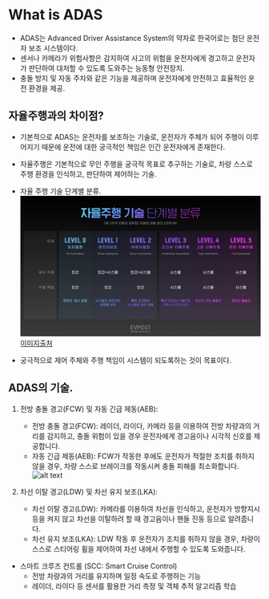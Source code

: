 # What is ADAS
* ADAS는 Advanced Driver Assistance System의 약자로 한국어로는 첨단 운전자 보조 시스템이다.
* 센서나 카메라가 위험사항은 감지하여 사고의 위험을 운전자에게 경고하고 운전자가 판단하여 대처할 수 있도록 도와주는 능동형 안전장치.
* 충돌 방지 및 자동 주차와 같은 기능을 제공하며 운전자에게 안전하고 효율적인 운전 환경을 제공.

## 자율주행과의 차이점?
* 기본적으로 ADAS는 운전자를 보조하는 기술로, 운전자가 주체가 되어 주행이 이루어지기 때문에 운전에 대한 궁극적인 책임은 인간 운전자에게 존재한다.
* 자율주행은 기본적으로 무인 주행을 궁극적 목표로 추구하는 기술로, 차량 스스로 주행 환경을 인식하고, 판단하여 제어하는 기술.

* 자율 주행 기술 단계별 분류.
![alt text](image.png)
[이미지출처](https://www.evpost.co.kr/wp/%EC%9E%90%EC%9C%A8%EC%A3%BC%ED%96%89-%EB%A0%88%EB%B2%A8%EB%B3%84-%EC%B0%A8%EC%9D%B4-%EC%89%BD%EA%B2%8C-%EC%A0%95%EB%A6%AC%ED%96%88%EC%96%B4%EC%9A%94/)
* 궁극적으로 제어 주체와 주행 책임이 시스템이 되도록하는 것이 목표이다.

## ADAS의 기술.
1. 전방 충돌 경고(FCW) 및 자동 긴급 제동(AEB):
    * 전방 충돌 경고(FCW): 레이더, 라이다, 카메라 등을 이용하여 전방 차량과의 거리를 감지하고, 충돌 위험이 있을 경우 운전자에게 경고음이나 시각적 신호를 제공합니다.
    * 자동 긴급 제동(AEB): FCW가 작동한 후에도 운전자가 적절한 조치를 취하지 않을 경우, 차량 스스로 브레이크를 작동시켜 충돌 피해를 최소화합니다.  
![alt text](https://i.namu.wiki/i/F2Ur9KeFZiQo6N0_Bu-nQo8upxplw96WwycktK9KDj4UNi5Ob4UtzhBL-TvVG6POYZWNiQWxQyiLOrbdIPKvGw.gif)

2. 차선 이탈 경고(LDW) 및 차선 유지 보조(LKA):
    - 차선 이탈 경고(LDW): 카메라를 이용하여 차선을 인식하고, 운전자가 방향지시등을 켜지 않고 차선을 이탈하려 할 때 경고음이나 핸들 진동 등으로 알려줍니다.
    - 차선 유지 보조(LKA): LDW 작동 후 운전자가 조치를 취하지 않을 경우, 차량이 스스로 스티어링 휠을 제어하여 차선 내에서 주행할 수 있도록 도와줍니다.

- 스마트 크루즈 컨트롤 (SCC: Smart Cruise Control)
    - 전방 차량과의 거리를 유지하며 일정 속도로 주행하는 기능
    - 레이더, 라이다 등 센서를 활용한 거리 측정 및 객체 추적 알고리즘 학습


